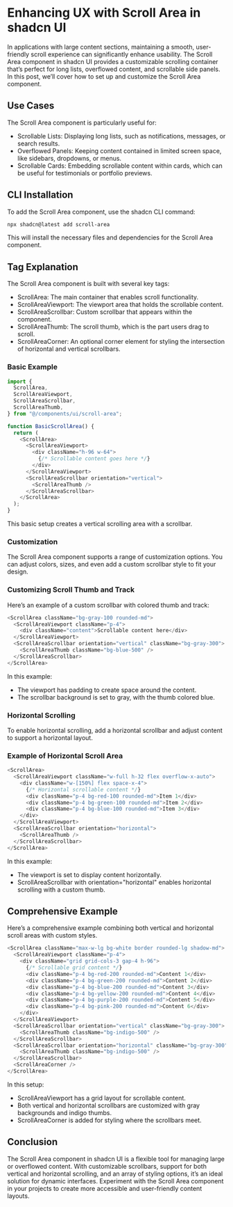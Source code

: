 # Enhancing UX with Scroll Area in shadcn UI

In applications with large content sections, maintaining a smooth, user-friendly scroll experience can significantly enhance usability. The Scroll Area component in shadcn UI provides a customizable scrolling container that’s perfect for long lists, overflowed content, and scrollable side panels. In this post, we’ll cover how to set up and customize the Scroll Area component.

## Use Cases

The Scroll Area component is particularly useful for:

- Scrollable Lists: Displaying long lists, such as notifications, messages, or search results.
- Overflowed Panels: Keeping content contained in limited screen space, like sidebars, dropdowns, or menus.
- Scrollable Cards: Embedding scrollable content within cards, which can be useful for testimonials or portfolio previews.

## CLI Installation

To add the Scroll Area component, use the shadcn CLI command:

```bash
npx shadcn@latest add scroll-area
```

This will install the necessary files and dependencies for the Scroll Area component.

## Tag Explanation

The Scroll Area component is built with several key tags:

- ScrollArea: The main container that enables scroll functionality.
- ScrollAreaViewport: The viewport area that holds the scrollable content.
- ScrollAreaScrollbar: Custom scrollbar that appears within the component.
- ScrollAreaThumb: The scroll thumb, which is the part users drag to scroll.
- ScrollAreaCorner: An optional corner element for styling the intersection of horizontal and vertical scrollbars.

### Basic Example

```typescript
import {
  ScrollArea,
  ScrollAreaViewport,
  ScrollAreaScrollbar,
  ScrollAreaThumb,
} from "@/components/ui/scroll-area";

function BasicScrollArea() {
  return (
    <ScrollArea>
      <ScrollAreaViewport>
        <div className="h-96 w-64">
          {/* Scrollable content goes here */}
        </div>
      </ScrollAreaViewport>
      <ScrollAreaScrollbar orientation="vertical">
        <ScrollAreaThumb />
      </ScrollAreaScrollbar>
    </ScrollArea>
  );
}
```

This basic setup creates a vertical scrolling area with a scrollbar.

### Customization

The Scroll Area component supports a range of customization options. You can adjust colors, sizes, and even add a custom scrollbar style to fit your design.

### Customizing Scroll Thumb and Track

Here’s an example of a custom scrollbar with colored thumb and track:

```typescript
<ScrollArea className="bg-gray-100 rounded-md">
  <ScrollAreaViewport className="p-4">
    <div className="content">Scrollable content here</div>
  </ScrollAreaViewport>
  <ScrollAreaScrollbar orientation="vertical" className="bg-gray-300">
    <ScrollAreaThumb className="bg-blue-500" />
  </ScrollAreaScrollbar>
</ScrollArea>
```

In this example:

- The viewport has padding to create space around the content.
- The scrollbar background is set to gray, with the thumb colored blue.

### Horizontal Scrolling

To enable horizontal scrolling, add a horizontal scrollbar and adjust content to support a horizontal layout.

### Example of Horizontal Scroll Area

```typescript
<ScrollArea>
  <ScrollAreaViewport className="w-full h-32 flex overflow-x-auto">
    <div className="w-[150%] flex space-x-4">
      {/* Horizontal scrollable content */}
      <div className="p-4 bg-red-100 rounded-md">Item 1</div>
      <div className="p-4 bg-green-100 rounded-md">Item 2</div>
      <div className="p-4 bg-blue-100 rounded-md">Item 3</div>
    </div>
  </ScrollAreaViewport>
  <ScrollAreaScrollbar orientation="horizontal">
    <ScrollAreaThumb />
  </ScrollAreaScrollbar>
</ScrollArea>
```

In this example:

- The viewport is set to display content horizontally.
- ScrollAreaScrollbar with orientation="horizontal" enables horizontal scrolling with a custom thumb.

## Comprehensive Example

Here’s a comprehensive example combining both vertical and horizontal scroll areas with custom styles.

```typescript
<ScrollArea className="max-w-lg bg-white border rounded-lg shadow-md">
  <ScrollAreaViewport className="p-4">
    <div className="grid grid-cols-3 gap-4 h-96">
      {/* Scrollable grid content */}
      <div className="p-4 bg-red-200 rounded-md">Content 1</div>
      <div className="p-4 bg-green-200 rounded-md">Content 2</div>
      <div className="p-4 bg-blue-200 rounded-md">Content 3</div>
      <div className="p-4 bg-yellow-200 rounded-md">Content 4</div>
      <div className="p-4 bg-purple-200 rounded-md">Content 5</div>
      <div className="p-4 bg-pink-200 rounded-md">Content 6</div>
    </div>
  </ScrollAreaViewport>
  <ScrollAreaScrollbar orientation="vertical" className="bg-gray-300">
    <ScrollAreaThumb className="bg-indigo-500" />
  </ScrollAreaScrollbar>
  <ScrollAreaScrollbar orientation="horizontal" className="bg-gray-300">
    <ScrollAreaThumb className="bg-indigo-500" />
  </ScrollAreaScrollbar>
  <ScrollAreaCorner />
</ScrollArea>
```

In this setup:

- ScrollAreaViewport has a grid layout for scrollable content.
- Both vertical and horizontal scrollbars are customized with gray backgrounds and indigo thumbs.
- ScrollAreaCorner is added for styling where the scrollbars meet.

## Conclusion

The Scroll Area component in shadcn UI is a flexible tool for managing large or overflowed content. With customizable scrollbars, support for both vertical and horizontal scrolling, and an array of styling options, it’s an ideal solution for dynamic interfaces. Experiment with the Scroll Area component in your projects to create more accessible and user-friendly content layouts.




